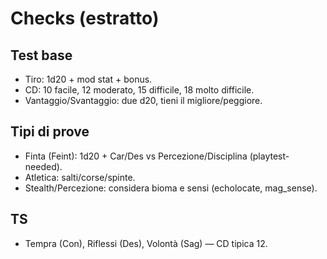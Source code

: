 # Checks (estratto)

## Test base
- Tiro: 1d20 + mod stat + bonus.
- CD: 10 facile, 12 moderato, 15 difficile, 18 molto difficile.
- Vantaggio/Svantaggio: due d20, tieni il migliore/peggiore.

## Tipi di prove
- Finta (Feint): 1d20 + Car/Des vs Percezione/Disciplina (playtest-needed).
- Atletica: salti/corse/spinte.
- Stealth/Percezione: considera bioma e sensi (echolocate, mag_sense).

## TS
- Tempra (Con), Riflessi (Des), Volontà (Sag) — CD tipica 12.
